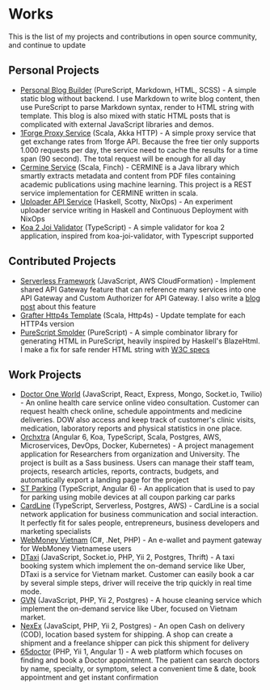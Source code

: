 # Works

This is the list of my projects and contributions in open source community, and continue to update

## Personal Projects

* [Personal Blog Builder](https://github.com/hgiasac/blog-builder) (PureScript, Markdown, HTML, SCSS) - A simple static blog without backend. I use Markdown to write blog content, then use PureScript to parse Markdown syntax, render to HTML string with template. This blog is also mixed with static HTML posts that is complicated with external JavaScript libraries and demos.
* [1Forge Proxy Service](https://github.com/hgiasac/oneforge-proxy) (Scala, Akka HTTP) - A simple proxy service that get exchange rates from 1forge API. Because the free tier only supports 1.000 requests per day, the service need to cache the results for a time span (90 second). The total request will be enough for all day
* [Cermine Service](https://github.com/hgiasac/cermine-service) (Scala, Finch) - CERMINE is a Java library which smartly extracts metadata and content from PDF files containing academic publications using machine learning. This project is a REST service implementation for CERMINE written in scala.
* [Uploader API Service](https://github.com/hgiasac/uploader-demo) (Haskell, Scotty, NixOps) - An experiment uploader service writing in Haskell and Continuous Deployment with NixOps 
* [Koa 2 Joi Validator](https://github.com/hgiasac/koa2-joi-validator) (TypeScript) - A simple validator for koa 2 application, inspired from koa-joi-validator, with Typescript supported 
  
## Contributed Projects

* [Serverless Framework](https://github.com/serverless/serverless) (JavaScript, AWS CloudFormation) -  Implement shared API Gateway feature that can reference many services into one API Gateway and Custom Authorizer for API Gateway. I also write a [blog post](/posts/2017-11-11-Shared-API-Gateway) about this feature
* [Grafter Http4s Template](https://github.com/hgiasac/grafter-http4s.g8) (Scala, Http4s) - Update template for each HTTP4s version
* [PureScript Smolder](https://github.com/bodil/purescript-smolder) (PureScript) - A simple combinator library for generating HTML in PureScript, heavily inspired by Haskell's BlazeHtml. I make a fix for safe render HTML string with [W3C specs](https://www.w3.org/TR/html5/syntax.html#writing-html-documents-elements)

## Work Projects

* [Doctor One World](https://doctorworld.co) (JavaScript, React, Express, Mongo, Socket.io, Twilio) - An online health care service online video consultation. Customer can request health check online, schedule appointments and medicine deliveries. DOW also access and keep track of customer's clinic visits, medication, laboratory reports and physical statistics in one place.
* [Orchxtra](http://dev-orchxtra.s3-website-ap-northeast-1.amazonaws.com/) (Angular 6, Koa, TypeScript, Scala, Postgres, AWS, Microservices, DevOps, Docker, Kubernetes) - A project management application for Researchers from organization and University. The project is built as a Sass business. Users can manage their staff team, projects, research articles, reports, contracts, budgets, and automatically export a landing page for the project
* [ST Parking](http://stcarpark-dev.s3-website-ap-northeast-1.amazonaws.com) (TypeScript, Angular 6) - An application that is used to pay for parking using mobile devices at all coupon parking car parks
* [CardLine](https://itunes.apple.com/us/app/cardline/id1281856369?mt=8) (TypeScript, Serverless, Postgres, AWS) - CardLine is a social network application for business communication and social interaction. It perfectly fit for sales people, entrepreneurs, business developers and marketing specialists
* [WebMoney Vietnam](https://webmoney.com.vn) (C#, .Net, PHP) - An e-wallet and payment gateway for WebMoney Vietnamese users
* [DTaxi](https://itunes.apple.com/us/app/dtaxi/id1168224995?mt=8) (JavaScript, Socket.io, PHP, Yii 2, Postgres, Thrift) - A taxi booking system which implement the on-demand service like Uber, DTaxi is a service for Vietnam market. Customer can easily book a car by several simple steps, driver will receive the trip quickly in real time mode. 
* [GVN](https://itunes.apple.com/us/app/giup-viec-nha/id1163463474?mt=8) (JavaScript, PHP, Yii 2, Postgres) - A house cleaning service which implement the on-demand service like Uber, focused on Vietnam market.
* [NexEx](https://itunes.apple.com/us/app/nexex-shipper/id1132095099?mt=8) (JavaScipt, PHP, Yii 2, Postgres) - An open Cash on delivery (COD), location based system for shipping. A shop can create a shipment and a freelance shipper can pick this shipment for delivery
* [65doctor](http://65doctor.com) (PHP, Yii 1, Angular 1) - A web platform which focuses on finding and book a Doctor appointment. The patient can search doctors by name, specialty, or symptom, select a convenient time & date, book appointment and get instant confirmation
